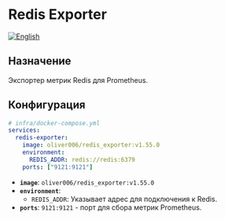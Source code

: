 # Redis Exporter
[![English](https://img.shields.io/badge/lang-English-blue.svg)](../../../en/infra/redis-exporter/index.md)

## Назначение

Экспортер метрик Redis для Prometheus.

## Конфигурация

```yaml
# infra/docker-compose.yml
services:
  redis-exporter:
    image: oliver006/redis_exporter:v1.55.0
    environment:
      REDIS_ADDR: redis://redis:6379
    ports: ["9121:9121"]
```

- **`image`**: `oliver006/redis_exporter:v1.55.0`
- **`environment`**:
  - `REDIS_ADDR`: Указывает адрес для подключения к Redis.
- **`ports`**: `9121:9121` - порт для сбора метрик Prometheus.
